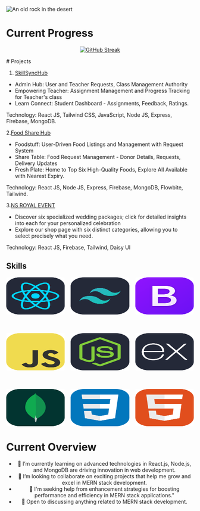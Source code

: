 
![An old rock in the desert](/Images/Banner/Nazmus-sakib.gif "Shiprock, New Mexico by Beau Rogers")

# Current Progress 

<div align="center">

[![GitHub Streak](https://github-readme-streak-stats.herokuapp.com?user=Md-Nazmus-Sakib&theme=ambient-gradient&ring=05f721&currStreakNum=eff705&&sideNums=05f721&currStreakLabel=eff705&fire=eff705&border_radius=5&date_format=j%20M%5B%20Y%5D&mode=weekly&exclude_days=Sun%2CMon%2CTue%2CWed%2CThu%2CFri%2CSat&card_width=500)](https://git.io/streak-stats)
</div>
# Projects

<div> 

1. [SkillSyncHub]( https://skill-sync-hub.web.app)

- Admin Hub: User and Teacher Requests, Class Management Authority
- Empowering Teacher: Assignment Management and Progress Tracking for Teacher's class
- Learn Connect: Student Dashboard - Assignments, Feedback, Ratings.

Technology: React JS, Tailwind CSS, JavaScript, Node JS, Express, Firebase, MongoDB.

2.[Food Share Hub]( https://food-share-hub-f2787.web.app/)

- Foodstuff: User-Driven Food Listings and Management with Request System
- Share Table: Food Request Management - Donor Details, Requests, Delivery Updates
- Fresh Plate: Home to Top Six High-Quality Foods, Explore All Available with Nearest Expiry.

Technology: React JS, Node JS, Express, Firebase, MongoDB, Flowbite, Tailwind.

3.[NS ROYAL EVENT]( https://ns-royal-event.web.app/)

- Discover six specialized wedding packages; click for detailed insights into each for your personalized 
celebration
- Explore our shop page with six distinct categories, allowing you to select precisely what you need.

Technology: React JS, Firebase, Tailwind, Daisy UI

</div>


## Skills
<div  align="center" style="display: flex; justify-content: center; margin-bottom: 50px; gap:16px ">
<img src="./Images/Icons/React-Dark.svg" width="200" height="100" alt="React">
<img src="./Images/Icons/TailwindCSS-Dark.svg" width="200" height="100" alt="Tailwind">
<img src="./Images/Icons/Bootstrap.svg" width="200" height="100" alt="Tailwind">
</div>
<div  align="center" style="display: flex; justify-content: center; margin-bottom: 50px; gap:16px ">
<img src="./Images/Icons/JavaScript.svg" width="200" height="100" alt="JavaScript">
<img src="./Images/Icons/NodeJS-Dark.svg" width="200" height="100" alt="NodeJs">
<img src="./Images/Icons/ExpressJS-Dark.svg" width="200" height="100" alt="ExpressJs">
</div>
<div  align="center" style="display: flex;justify-content: center; gap:16px ">
<img src="./Images/Icons/MongoDB.svg" width="200" height="100" alt="MongoDb">
<img src="./Images/Icons/CSS.svg" width="200" height="100" alt="Css">
<img src="./Images/Icons/HTML.svg" width="200" height="100" alt="Html">
</div>

# Current Overview

<div align="center">

- 🌱 I’m currently learning on advanced technologies in React.js, Node.js, and MongoDB are driving innovation in web development.
- 👯 I’m looking to collaborate on exciting projects that help me grow and excel in MERN stack development.
- 🤔 I'm seeking help from enhancement strategies for boosting performance and efficiency in MERN stack applications."
- 💬 Open to discussing anything related to MERN stack development.

</div>





